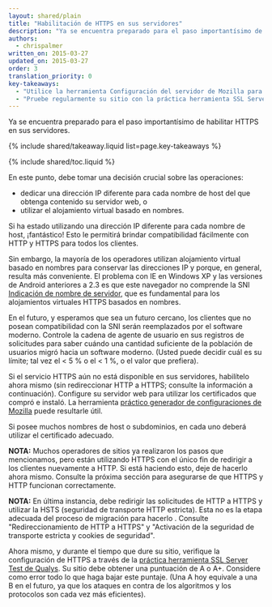 ```yaml
---
layout: shared/plain
title: "Habilitación de HTTPS en sus servidores"
description: "Ya se encuentra preparado para el paso importantísimo de habilitar HTTPS en sus servidores."
authors:
  - chrispalmer
written_on: 2015-03-27
updated_on: 2015-03-27
order: 3
translation_priority: 0
key-takeaways:
  - "Utilice la herramienta Configuración del servidor de Mozilla para configurar su servidor para que sea compatible con HTTPS."
  - "Pruebe regularmente su sitio con la práctica herramienta SSL Server Test de Qualys y asegúrese de obtener el puntaje A o A+ como mínimo."
---
```


<p class="intro">
  Ya se encuentra preparado para el paso importantísimo de habilitar HTTPS en sus servidores.
</p>

{% include shared/takeaway.liquid list=page.key-takeaways %}

{% include shared/toc.liquid %}

En este punto, debe tomar una decisión crucial sobre las operaciones:

* dedicar una dirección IP diferente para cada nombre de host del que obtenga contenido su servidor
 web, o
* utilizar el alojamiento virtual basado en nombres.

Si ha estado utilizando una dirección IP diferente para cada nombre de host, ¡fantástico! Esto le permitirá
brindar compatibilidad fácilmente con HTTP y HTTPS para todos los clientes.

Sin embargo, la mayoría de los operadores utilizan alojamiento virtual basado en nombres para conservar las direcciones 
IP y porque, en general, resulta más conveniente. El problema con IE en
Windows XP y las versiones de Android anteriores a 2.3 es que este navegador no comprende la SNI [Indicación
de nombre de servidor](https://en.wikipedia.org/wiki/Server_Name_Indication),
que es fundamental para los alojamientos virtuales HTTPS basados en nombres.

En el futuro, y esperamos que sea un futuro cercano, los clientes que no posean compatibilidad con la SNI serán reemplazados
por el software moderno. Controle la cadena de agente de usuario en sus registros de solicitudes para saber
cuándo una cantidad suficiente de la población de usuarios migró hacia un software moderno. (Usted puede
decidir cuál es su límite; tal vez el &lt; 5 % o el &lt; 1 %, o el valor que prefiera).

Si el servicio HTTPS aún no está disponible en sus servidores, habilítelo ahora mismo
(sin redireccionar HTTP a HTTPS; consulte la información a continuación). Configure su servidor web para utilizar
los certificados que compró e instaló. La herramienta [práctico generador de 
configuraciones
de Mozilla](https://mozilla.github.io/server-side-tls/ssl-config-generator/)
puede resultarle útil.

Si posee muchos nombres de host o subdominios, en cada uno deberá utilizar el 
certificado adecuado.

**NOTA:** Muchos operadores de sitios ya realizaron los pasos que mencionamos, pero están
utilizando HTTPS con el único fin de redirigir a los clientes nuevamente a HTTP. Si
está haciendo esto, deje de hacerlo ahora mismo. Consulte la próxima sección para asegurarse de que HTTPS y HTTP
funcionan correctamente.

**NOTA:** En última instancia, debe redirigir las solicitudes de HTTP a HTTPS y utilizar la HSTS (seguridad de
 transporte HTTP estricta). Esta no es la etapa adecuada del proceso de migración para hacerlo
. Consulte "Redireccionamiento de HTTP a HTTPS" y "Activación de la seguridad de transporte estricta y cookies de seguridad".

Ahora mismo, y durante el tiempo que dure su sitio, verifique la configuración de HTTPS a través de la
[práctica herramienta SSL Server Test de Qualys](https://www.ssllabs.com/ssltest/). Su sitio
debe obtener una puntuación de A o A+. Considere como error todo lo que haga bajar este puntaje.
(Una A hoy equivale a una B en el futuro, ya que los ataques en contra de los algoritmos y los protocolos
son cada vez más eficientes).

